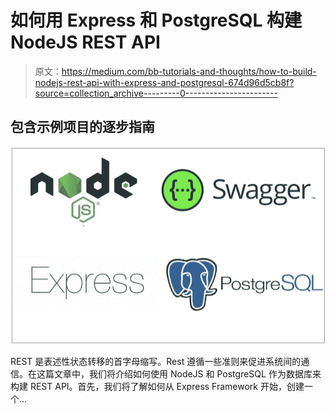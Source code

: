 # 如何用 Express 和 PostgreSQL 构建 NodeJS REST API

> 原文：<https://medium.com/bb-tutorials-and-thoughts/how-to-build-nodejs-rest-api-with-express-and-postgresql-674d96d5cb8f?source=collection_archive---------0----------------------->

## 包含示例项目的逐步指南

![](img/7b39aa4dd46ab73e1ddb8749f0aacb80.png)

REST 是表述性状态转移的首字母缩写。Rest 遵循一些准则来促进系统间的通信。在这篇文章中，我们将介绍如何使用 NodeJS 和 PostgreSQL 作为数据库来构建 REST API。首先，我们将了解如何从 Express Framework 开始，创建一个…
